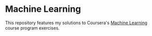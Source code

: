 # Machine Learning

This repository features my solutions to Coursera's [Machine Learning](https://www.coursera.org/learn/machine-learning) course program exercises.